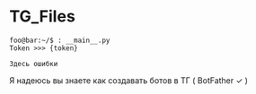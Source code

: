 # TG_Files
```console
foo@bar:~/$ : __main__.py
Token >>> {token}

3десь ошибки
```

Я надеюсь вы знаете как создавать ботов в ТГ ( BotFather ✓ ) 
